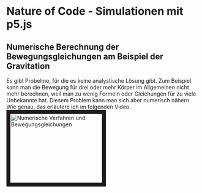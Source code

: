 # Nature of Code - Simulationen mit p5.js
## Numerische Berechnung der Bewegungsgleichungen am Beispiel der Gravitation
Es gibt Probelme, für die es keine analystische Lösung gibt. Zum Beispiel kann man die Bewegung für drei oder mehr Körper im Allgemeinen nicht mehr berechnen, weil man zu wenig Formeln oder Gleichungen für zu viele Unbekannte hat. Diesem Problem kann man sich aber numerisch nähern. Wie genau, das erläutere ich im folgenden Video.
<a href="http://www.youtube.com/watch?feature=player_embedded&v=_A4RdbMy-zU" target="_blank"><img src="http://img.youtube.com/vi/_A4RdbMy-zU/0.jpg" 
alt="Numerische Verfahren und Bewegungsgleichungen" width="240" height="180" border="10" /></a>

